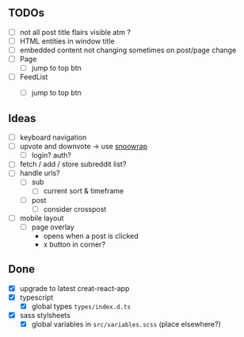 ## TODOs

- [ ] not all post title flairs visible atm ?
- [ ] HTML entities in window title
- [ ] embedded content not changing sometimes on post/page change
- [ ] Page
    - [ ] jump to top btn
- [ ] FeedList
    - [ ] jump to top btn


## Ideas

- [ ] keyboard navigation
- [ ] upvote and downvote -> use [snoowrap](https://github.com/not-an-aardvark/snoowrap)
    - [ ] login? auth?
- [ ] fetch / add / store subreddit list?
- [ ] handle urls?
    - [ ] sub
        - [ ] current sort & timeframe
    - [ ] post
        - [ ] consider crosspost
- [ ] mobile layout
    - [ ] page overlay
        - opens when a post is clicked
        - x button in corner?

## Done

- [x] upgrade to latest creat-react-app
- [x] typescript
    - [x] global types `types/index.d.ts`
- [x] sass stylsheets
    - [x] global variables in `src/variables.scss` (place elsewhere?)

